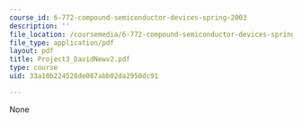 ```yaml
---
course_id: 6-772-compound-semiconductor-devices-spring-2003
description: ''
file_location: /coursemedia/6-772-compound-semiconductor-devices-spring-2003/33a10b224528de087abb02da2950dc91_Project3_DavidNewv2.pdf
file_type: application/pdf
layout: pdf
title: Project3_DavidNewv2.pdf
type: course
uid: 33a10b224528de087abb02da2950dc91

---
```

None